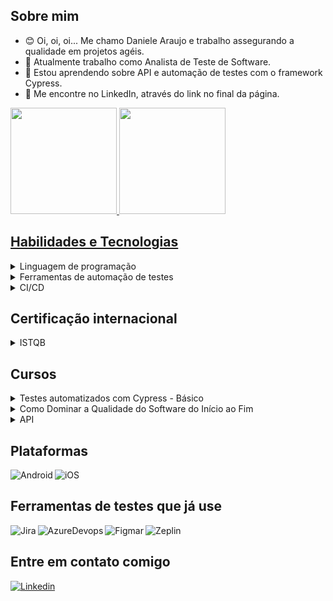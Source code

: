 ## Sobre mim 
- 😊 Oi, oi, oi... Me chamo Daniele Araujo e trabalho assegurando a qualidade em projetos agéis.
- 🎯 Atualmente trabalho como Analista de Teste de Software.
- 📖 Estou aprendendo sobre API e automação de testes com o framework Cypress.
- 📍 Me encontre no LinkedIn, através do link no final da página.

<div align="left">
  <a href="https://github.com/danielevieira">
  <img height="170em" src="https://github-readme-stats.vercel.app/api?username=danielevieira&show_icons=true&theme=ambient_gradient&include_all_commits=true&count_private=true"/>
  <img height="170em" src="https://github-readme-stats.vercel.app/api/top-langs/?username=danielevieira&layout=compact&langs_count=7&theme=ambient_gradient"/>
</div>

## Habilidades e Tecnologias

<details>
  <summary>
    <a>Linguagem de programação</a>
  </summary>

  <a name="language"></a>
  - JavaScript - Em andamento
</details>

<details>
  <summary>
    <a>Ferramentas de automação de testes</a>
  </summary>

  <a name="framework"></a>
  
  - Cypress - Em andamento
</details>

<details>
  <summary>
    <a>CI/CD</a>
  </summary>

  <a name="cicd"></a>
  
  - Git - Em andamento
  - GitHub

</details>

## Certificação internacional

<details>
  <summary>
    <a>ISTQB</a>
  </summary>

  <a name="certification"></a>
  - CTFL
  - CTFL-AT
</details>

## Cursos

<details>
  <summary>
    <a>Testes automatizados com Cypress - Básico</a>
  </summary>

  <a name="cypress"></a>
  
  - [Acesse o curso](https://www.udemy.com/course/testes-automatizados-com-cypress-basico/?couponCode=KEEPLEARNING)
  - [Acesse o repositório](https://github.com/danielevieira)
</details>

<details>
  <summary>
    <a>Como Dominar a Qualidade do Software do Início ao Fim</a>
  </summary>

  <a name="iniciando_em_qa"></a>
  
  - [Acesse o curso](https://www.udemy.com/course/qualidade-dosoftware-do-inicio-ao-fim/)
  - [Acesse o repositório](https://github.com/danielevieira)
</details>

<details>
  <summary>
    <a>API</a>
  </summary>

  <a name="API"></a>
  
  - [Acesse o curso]
  - [Acesse o repositório]
</details>

## Plataformas
<div align="left"><div style="display: inline_block">
<img align="left" alt="Android" src="https://img.shields.io/badge/Android-3DDC84?style=for-the-badge&logo=android&logoColor=white"/>
<img align="left" alt="iOS" src="https://img.shields.io/badge/iOS-000000?style=for-the-badge&logo=ios&logoColor=white"/>  
</div></div><br>  

## Ferramentas de testes que já use
<div align="left"><div style="display: inline_block">
<img align="left" alt="Jira" src="https://img.shields.io/badge/Jira-0052CC?style=for-the-badge&logo=Jira&logoColor=white"/>
<img align="left" alt="AzureDevops" src="https://img.shields.io/badge/Azure_DevOps-0078D7?style=for-the-badge&logo=azure-devops&logoColor=white"/>
<img align="left" alt="Figmar" src="https://img.shields.io/badge/Figma-F24E1E?style=for-the-badge&logo=figma&logoColor=white"/>
<img align="left" alt="Zeplin" src="https://aleen42.github.io/badges/src/zeplin.svg"/>
</div></div><br>

## Entre em contato comigo
<div align="left">
  <a href="https://www.linkedin.com/in/danikaraujo/">
    <img src="https://img.shields.io/badge/LinkedIn-0077B5?style=for-the-badge&logo=linkedin&logoColor=white" alt="Linkedin">
</div>
